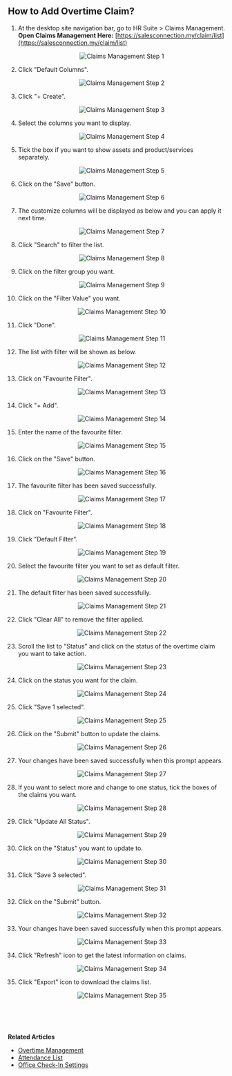 ## How to Add Overtime Claim?

1. At the desktop site navigation bar, go to HR Suite > Claims Management.<br>
   **Open Claims Management Here:** [https://salesconnection.my/claim/list](https://salesconnection.my/claim/list)<br>

   <p align="center">
      <img src="img2/Claims_Management_Step_1.png" alt="Claims Management Step 1">
   </p>

2. Click "Default Columns".

   <p align="center">
      <img src="img2/Claims_Management_Step_2.png" alt="Claims Management Step 2">
   </p>

3. Click "+ Create".

   <p align="center">
      <img src="img2/Claims_Management_Step_3.png" alt="Claims Management Step 3">
   </p>

4. Select the columns you want to display.

   <p align="center">
      <img src="img2/Claims_Management_Step_4.png" alt="Claims Management Step 4">
   </p>

5. Tick the box if you want to show assets and product/services separately.

   <p align="center">
      <img src="img2/Claims_Management_Step_5.png" alt="Claims Management Step 5">
   </p>

6. Click on the "Save" button.

   <p align="center">
      <img src="img2/Claims_Management_Step_6.png" alt="Claims Management Step 6">
   </p>

7. The customize columns will be displayed as below and you can apply it next time.

   <p align="center">
      <img src="img2/Claims_Management_Step_7.png" alt="Claims Management Step 7">
   </p>

8. Click "Search" to filter the list.

   <p align="center">
      <img src="img2/Claims_Management_Step_8.png" alt="Claims Management Step 8">
   </p>
  
9. Click on the filter group you want.

   <p align="center">
      <img src="img2/Claims_Management_Step_9.png" alt="Claims Management Step 9">
   </p>

10. Click on the "Filter Value" you want.

    <p align="center">
      <img src="img2/Claims_Management_Step_10.png" alt="Claims Management Step 10">
    </p>

11. Click "Done".

    <p align="center">
      <img src="img2/Claims_Management_Step_11.png" alt="Claims Management Step 11">
    </p>

12. The list with filter will be shown as below.

    <p align="center">
      <img src="img2/Claims_Management_Step_12.png" alt="Claims Management Step 12">
    </p>

13. Click on "Favourite Filter".

    <p align="center">
      <img src="img2/Claims_Management_Step_13.png" alt="Claims Management Step 13">
    </p>

14. Click "+ Add".

    <p align="center">
      <img src="img2/Claims_Management_Step_14.png" alt="Claims Management Step 14">
    </p>

15. Enter the name of the favourite filter.

    <p align="center">
      <img src="img2/Claims_Management_Step_15.png" alt="Claims Management Step 15">
    </p>

16. Click on the "Save" button.

    <p align="center">
      <img src="img2/Claims_Management_Step_16.png" alt="Claims Management Step 16">
    </p>

17. The favourite filter has been saved successfully.

    <p align="center">
      <img src="img2/Claims_Management_Step_17.png" alt="Claims Management Step 17">
    </p>

18. Click on "Favourite Filter".

    <p align="center">
      <img src="img2/Claims_Management_Step_18.png" alt="Claims Management Step 18">
    </p>

19. Click "Default Filter".

    <p align="center">
      <img src="img2/Claims_Management_Step_19.png" alt="Claims Management Step 19">
    </p>

20. Select the favourite filter you want to set as default filter.

    <p align="center">
      <img src="img2/Claims_Management_Step_20.png" alt="Claims Management Step 20">
    </p>

21. The default filter has been saved successfully.

    <p align="center">
      <img src="img2/Claims_Management_Step_21.png" alt="Claims Management Step 21">
    </p>

22. Click "Clear All" to remove the filter applied.

    <p align="center">
      <img src="img2/Claims_Management_Step_22.png" alt="Claims Management Step 22">
    </p>

23. Scroll the list to "Status" and click on the status of the overtime claim you want to take action.

    <p align="center">
      <img src="img2/Claims_Management_Step_23.png" alt="Claims Management Step 23">
    </p>

24. Click on the status you want for the claim.

    <p align="center">
      <img src="img2/Claims_Management_Step_24.png" alt="Claims Management Step 24">
    </p>

25. Click "Save 1 selected".

    <p align="center">
      <img src="img2/Claims_Management_Step_25.png" alt="Claims Management Step 25">
    </p>

26. Click on the "Submit" button to update the claims.

    <p align="center">
      <img src="img2/Claims_Management_Step_26.png" alt="Claims Management Step 26">
    </p>

27. Your changes have been saved successfully when this prompt appears.

    <p align="center">
      <img src="img2/Claims_Management_Step_27.png" alt="Claims Management Step 27">
    </p>

28. If you want to select more and change to one status, tick the boxes of the claims you want.

    <p align="center">
      <img src="img2/Claims_Management_Step_28.png" alt="Claims Management Step 28">
    </p>

29. Click "Update All Status".

    <p align="center">
      <img src="img2/Claims_Management_Step_29.png" alt="Claims Management Step 29">
    </p>

30. Click on the "Status" you want to update to.

    <p align="center">
      <img src="img2/Claims_Management_Step_30.png" alt="Claims Management Step 30">
    </p>

31. Click "Save 3 selected".

    <p align="center">
      <img src="img2/Claims_Management_Step_31.png" alt="Claims Management Step 31">
    </p>

32. Click on the "Submit" button.

    <p align="center">
      <img src="img2/Claims_Management_Step_32.png" alt="Claims Management Step 32">
    </p>

33. Your changes have been saved successfully when this prompt appears.

    <p align="center">
      <img src="img2/Claims_Management_Step_33.png" alt="Claims Management Step 33">
    </p>

34. Click "Refresh" icon to get the latest information on claims.

    <p align="center">
      <img src="img2/Claims_Management_Step_34.png" alt="Claims Management Step 34">
    </p>

35. Click "Export" icon to download the claims list.

    <p align="center">
      <img src="img2/Claims_Management_Step_35.png" alt="Claims Management Step 35">
    </p>
    <br><br><br>

**Related Articles**
- [Overtime Management](Overtime_Management.md)
- [Attendance List](Attendance_List.md)
- [Office Check-In Settings](Office_Check_In_Settings.md)
